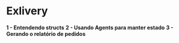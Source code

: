 # Exlivery

**1 - Entendendo structs**
**2 - Usando Agents para manter estado**
**3 - Gerando o relatório de pedidos**

